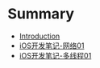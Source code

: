 # Summary

* [Introduction](README.md)
* [iOS开发笔记-网络01](iOS开发笔记-网络01.md)
* [iOS开发笔记-多线程01](iOS开发笔记-多线程.md)

